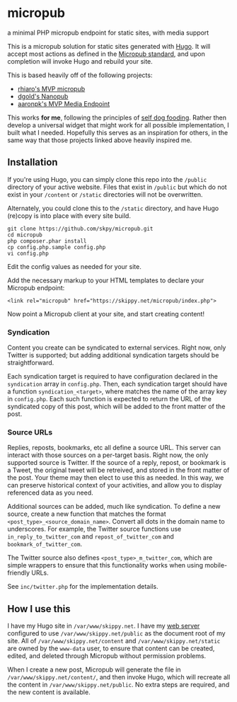 # micropub
a minimal PHP micropub endpoint for static sites, with media support

This is a micropub solution for static sites generated with [Hugo](https://gohugo.io/). It will accept most actions as defined in the [Micropub standard](https://www.w3.org/TR/micropub/), and upon completion will invoke Hugo and rebuild your site.

This is based heavily off of the following projects:
* [rhiaro's MVP micropub](https://rhiaro.co.uk/2015/04/minimum-viable-micropub)
* [dgold's Nanopub](https://github.com/dg01d/nanopub/)
* [aaronpk's MVP Media Endpoint](https://gist.github.com/aaronpk/4bee1753688ca9f3036d6f31377edf14)

This works **for me**, following the principles of [self dog fooding](https://indieweb.org/selfdogfood).  Rather then develop a universal widget that might work for all possible implementation, I built what I needed.  Hopefully this serves as an inspiration for others, in the same way that those projects linked above heavily inspired me.

## Installation
If you're using Hugo, you can simply clone this repo into the `/public` directory of your active website.  Files that exist in `/public` but which do not exist in your `/content` or `/static` directories will not be overwritten.

Alternately, you could clone this to the `/static` directory, and have Hugo (re)copy is into place with every site build.

```
git clone https://github.com/skpy/micropub.git
cd micropub
php composer.phar install
cp config.php.sample config.php
vi config.php
```
Edit the config values as needed for your site.

Add the necessary markup to your HTML templates to declare your Micropub endpoint:
```
<link rel="micropub" href="https://skippy.net/micropub/index.php">
```

Now point a Micropub client at your site, and start creating content!

### Syndication
Content you create can be syndicated to external services. Right now, only Twitter is supported; but adding additional syndication targets should be straightforward.

Each syndication target is required to have configuration declared in the `syndication` array in `config.php`.  Then, each syndication target should have a function `syndication_<target>`, where <target> matches the name of the array key in `config.php`.  Each such function is expected to return the URL of the syndicated copy of this post, which will be added to the front matter of the post.

### Source URLs
Replies, reposts, bookmarks, etc all define a source URL. This server can interact with those sources on a per-target basis.  Right now, the only supported source is Twitter.  If the source of a reply, repost, or bookmark is a Tweet, the original tweet will be retreived, and stored in the front matter of the post.  Your theme may then elect to use this as needed.  In this way, we can preserve historical context of your activities, and allow you to display referenced data as you need.

Additional sources can be added, much like syndication.  To define a new source, create a new function that matches the format `<post_type>_<source_domain_name>`.  Convert all dots in the domain name to underscores.  For example, the Twitter source functions use `in_reply_to_twitter_com` and `repost_of_twitter_com` and `bookmark_of_twitter_com`.

The Twitter source also defines `<post_type>_m_twitter_com`, which are simple wrappers to ensure that this functionality works when using mobile-friendly URLs.

See `inc/twitter.php` for the implementation details.

## How I use this
I have my Hugo site in `/var/www/skippy.net`.  I have my [web server](https://caddyserver.com/) configured to use `/var/www/skippy.net/public` as the document root of my site.  All of `/var/www/skippy.net/content` and `/var/www/skippy.net/static` are owned by the `www-data` user, to ensure that content can be created, edited, and deleted through Micropub without permission problems.

When I create a new post, Micropub will generate the file in `/var/www/skippy.net/content/`, and then invoke Hugo, which will recreate all the content in `/var/www/skippy.net/public`.  No extra steps are required, and the new content is available.
